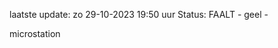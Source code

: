 laatste update: 
zo 29-10-2023 19:50   uur 
Status: FAALT - geel - 
<div class="service Y">microstation</div>